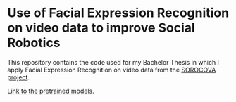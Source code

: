 # Use of Facial Expression Recognition on video data to improve Social Robotics

This repository contains the code used for my Bachelor Thesis in which I apply Facial Expression Recognition on video data from the [SOROCOVA project](https://sorocova.nl/en/sorocova/).

[Link to the pretrained models](https://drive.google.com/drive/folders/1ODO24RpaiRb9QMjCk1gLADwfevUxFPC4?usp=sharing).